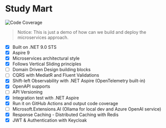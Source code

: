 # Study Mart
![Code Coverage](https://img.shields.io/badge/Code%20Coverage-85%25-success?style=flat)
> Notice: This is just a demo of how can we build and deploy the microservices approach.
- [x] Built on .NET 9.0 STS
- [x] Aspire 9
- [x] Microservices architectural style
- [x] Follows Vertical Sliding principles
- [ ] Domain Driven Design building blocks
- [ ] CQRS with MediatR and Fluent Validations
- [x] Shift-left Observability with .NET Aspire (OpenTelemetry built-in)
- [x] OpenAPI supports
- [ ] API Versioning
- [x] Integration test with .NET Aspire
- [x] Run it on GitHub Actions and output code coverage
- [ ] Microsoft.Extensions.AI (Ollama for local dev and Azure OpenAI service)
- [x] Response Caching - Distributed Caching with Redis
- [x] JWT & Authentication with Keycloak
